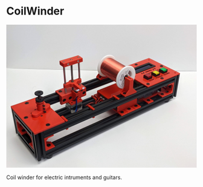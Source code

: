 # CoilWinder

<img src="https://github.com/reubenstr/CoilWinder/blob/main/images/coil_winder_pickups.jpg" width="640">

Coil winder for electric intruments and guitars.
